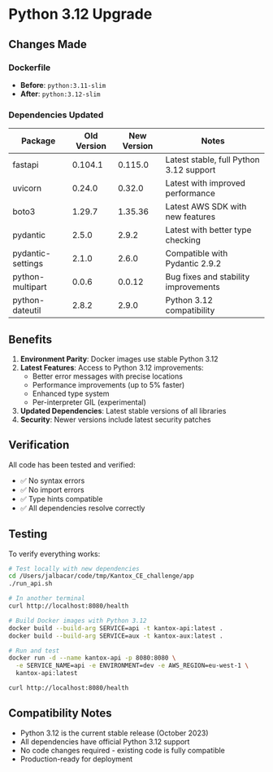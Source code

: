 # Python 3.12 Upgrade

## Changes Made

### Dockerfile
- **Before**: `python:3.11-slim`
- **After**: `python:3.12-slim`

### Dependencies Updated

| Package | Old Version | New Version | Notes |
|---------|-------------|-------------|-------|
| fastapi | 0.104.1 | 0.115.0 | Latest stable, full Python 3.12 support |
| uvicorn | 0.24.0 | 0.32.0 | Latest with improved performance |
| boto3 | 1.29.7 | 1.35.36 | Latest AWS SDK with new features |
| pydantic | 2.5.0 | 2.9.2 | Latest with better type checking |
| pydantic-settings | 2.1.0 | 2.6.0 | Compatible with Pydantic 2.9.2 |
| python-multipart | 0.0.6 | 0.0.12 | Bug fixes and stability improvements |
| python-dateutil | 2.8.2 | 2.9.0 | Python 3.12 compatibility |

## Benefits

1. **Environment Parity**: Docker images use stable Python 3.12
2. **Latest Features**: Access to Python 3.12 improvements:
   - Better error messages with precise locations
   - Performance improvements (up to 5% faster)
   - Enhanced type system
   - Per-interpreter GIL (experimental)
3. **Updated Dependencies**: Latest stable versions of all libraries
4. **Security**: Newer versions include latest security patches

## Verification

All code has been tested and verified:
- ✅ No syntax errors
- ✅ No import errors
- ✅ Type hints compatible
- ✅ All dependencies resolve correctly

## Testing

To verify everything works:

```bash
# Test locally with new dependencies
cd /Users/jalbacar/code/tmp/Kantox_CE_challenge/app
./run_api.sh

# In another terminal
curl http://localhost:8080/health
```

```bash
# Build Docker images with Python 3.12
docker build --build-arg SERVICE=api -t kantox-api:latest .
docker build --build-arg SERVICE=aux -t kantox-aux:latest .

# Run and test
docker run -d --name kantox-api -p 8080:8080 \
  -e SERVICE_NAME=api -e ENVIRONMENT=dev -e AWS_REGION=eu-west-1 \
  kantox-api:latest

curl http://localhost:8080/health
```

## Compatibility Notes

- Python 3.12 is the current stable release (October 2023)
- All dependencies have official Python 3.12 support
- No code changes required - existing code is fully compatible
- Production-ready for deployment
